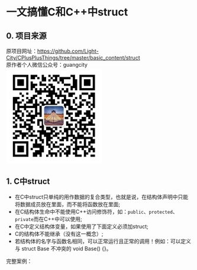 # 一文搞懂C和C++中struct

## 0. 项目来源

原项目网址：<https://github.com/Light-City/CPlusPlusThings/tree/master/basic_content/struct>  
原作者个人微信公众号：guangcity  
![guangcity](https://github.com/Vuean/CPlusPlusThings/blob/master/basic_content/8.%20vptr_vtable/img/wechat.jpg)

## 1. C中struct

- 在C中struct只单纯的用作数据的复合类型，也就是说，在结构体声明中只能将数据成员放在里面，而不能将函数放在里面;
- 在C结构体生命中不能使用C++访问修饰符，如：`public`、`protected`、`private`而在C++中可以使用;
- 在C中定义结构体变量，如果使用了下面定义必须加struct;
- C的结构体不能继承（没有这一概念）;
- 若结构体的名字与函数名相同，可以正常运行且正常的调用！例如：可以定义与 struct Base 不冲突的 void Base() {}。

完整案例：

```C++

```